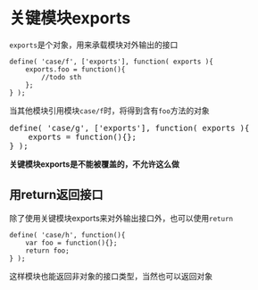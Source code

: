 # 关键模块exports

`exports`是个对象，用来承载模块对外输出的接口

    define( 'case/f', ['exports'], function( exports ){
        exports.foo = function(){
            //todo sth
        };
    } );
    
当其他模块引用模块`case/f`时，将得到含有`foo`方法的对象

<pre class="sh_javascript wrong">
define( 'case/g', ['exports'], function( exports ){
    exports = function(){};
} );
</pre>

**关键模块exports是不能被覆盖的，不允许这么做**

## 用return返回接口

除了使用关键模块exports来对外输出接口外，也可以使用`return`

    define( 'case/h', function(){
        var foo = function(){};
        return foo;
    } );
    
这样模块也能返回非对象的接口类型，当然也可以返回对象
